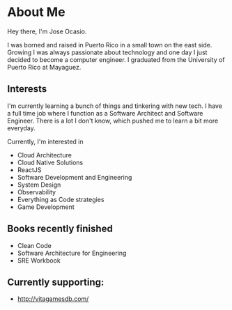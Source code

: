 

#  About Me

Hey there, I'm Jose Ocasio.

I was borned and raised in Puerto Rico in a small town on the east side. Growing I was always passionate about technology and one day I just decided to become a computer engineer. 
I graduated from the University of Puerto Rico at Mayaguez.


## Interests
I'm currently learning a bunch of things and tinkering with new tech. I have a full time job where I function as a Software Architect and Software Engineer.
There is a lot I don't know, which pushed me to learn a bit more everyday. 

Currently, I'm interested in
* Cloud Architecture
* Cloud Native Solutions
* ReactJS
* Software Development and Engineering
* System Design
* Observability
* Everything as Code strategies
* Game Development

## Books recently finished
* Clean Code
* Software Architecture for Engineering
* SRE Workbook



## Currently supporting: 
  -  http://vitagamesdb.com/
